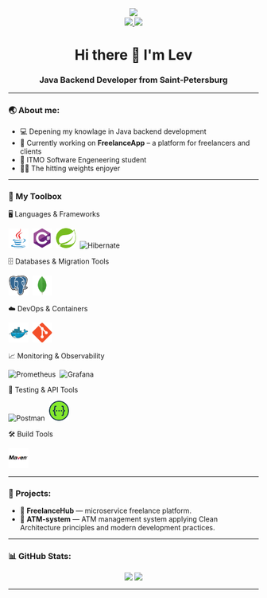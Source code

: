 <div id="header" align="center">
  <img src="https://media4.giphy.com/media/v1.Y2lkPTc5MGI3NjExaDVlcmtlZ2xpdjQ2Z3c3bjgzdTU1NW8yZWYzM3E3a3c5ZWdvdTh4NCZlcD12MV9pbnRlcm5hbF9naWZfYnlfaWQmY3Q9Zw/oWjyixDbWuAk8/giphy.gif" width="300"/>
</div>

<div id="badges" align="center">
  <a href="mailto:levkuimov34@gmail.com">
    <img src="https://img.shields.io/badge/Email-red?logo=gmail&logoColor=white&style=for-the-badge"/>
  </a>
  <a href="https://t.me/levalnik">
    <img src="https://img.shields.io/badge/Telegram-blue?logo=telegram&logoColor=white&style=for-the-badge"/>
  </a>
</div>

<div align="center">
  <h1>Hi there 👋 I'm Lev</h1>
  <h3>Java Backend Developer from Saint-Petersburg</h3>
</div>

---

### 🌏 About me:
- 💻 Depening my knowlage in Java backend development
- 🔭 Currently working on **FreelanceApp** – a platform for freelancers and clients  
- 🏫 ITMO Software Engeneering student
- 🏋️‍♂️ The hitting weights enjoyer 

---

### 🧰 My Toolbox

🖥️ Languages & Frameworks

<div>
  <img src="https://github.com/devicons/devicon/blob/master/icons/java/java-original.svg" title="Java" alt="Java" width="40" height="40"/>&nbsp;
  <img src="https://github.com/devicons/devicon/blob/master/icons/csharp/csharp-original.svg" title="C#" alt="C#" width="40" height="40"/>&nbsp;
  <img src="https://github.com/devicons/devicon/blob/master/icons/spring/spring-original.svg" title="Spring" alt="Spring" width="40" height="40"/>&nbsp;
  <img src="https://www.vectorlogo.zone/logos/hibernate/hibernate-icon.svg" title="Hibernate" alt="Hibernate" width="40" height="40"/>&nbsp;
</div>


🗄️ Databases & Migration Tools

<div>
  <img src="https://raw.githubusercontent.com/devicons/devicon/master/icons/postgresql/postgresql-original.svg" title="PostgreSQL" alt="PostgreSQL" width="40" height="40"/>&nbsp;
  <img src="https://raw.githubusercontent.com/devicons/devicon/master/icons/mongodb/mongodb-original.svg" title="MongoDB" alt="MongoDB" width="40" height="40"/>&nbsp;
</div>


☁️ DevOps & Containers

<div>
  <img src="https://github.com/devicons/devicon/blob/master/icons/docker/docker-original.svg" title="Docker" alt="Docker" width="40" height="40"/>&nbsp;
  <img src="https://github.com/devicons/devicon/blob/master/icons/git/git-original.svg" title="Git" alt="Git" width="40" height="40"/>&nbsp;
</div>


📈 Monitoring & Observability

<div>
  <img src="https://www.vectorlogo.zone/logos/prometheusio/prometheusio-icon.svg" title="Prometheus" alt="Prometheus" width="40" height="40"/>&nbsp;
  <img src="https://www.vectorlogo.zone/logos/grafana/grafana-icon.svg" title="Grafana" alt="Grafana" width="40" height="40"/>&nbsp;
</div>


🧪 Testing & API Tools

<div>
  <img src="https://www.vectorlogo.zone/logos/getpostman/getpostman-icon.svg" title="Postman" alt="Postman" width="40" height="40"/>&nbsp;
  <img src="https://github.com/devicons/devicon/blob/master/icons/swagger/swagger-original.svg" title="Swagger" alt="Swagger" width="40" height="40"/>&nbsp;
</div>


🛠️ Build Tools

<div>
  <img src="https://github.com/devicons/devicon/blob/master/icons/maven/maven-original-wordmark.svg" title="Maven" alt="Maven" width="40" height="40"/>&nbsp;
</div>

---

### 🚀 Projects:
- 🧩 **FreelanceHub** — microservice freelance platform.
- 🏦 **ATM-system** — ATM management system applying Clean Architecture principles
and modern development practices.

---

### 📊 GitHub Stats:

<div align="center">
  <img src="https://github-profile-summary-cards.vercel.app/api/cards/stats?username=levalnik&theme=dark" width="400"/>
  <img src="https://github-profile-summary-cards.vercel.app/api/cards/most-commit-language?username=levalnik&theme=dark" width="400"/>
</div>

---
